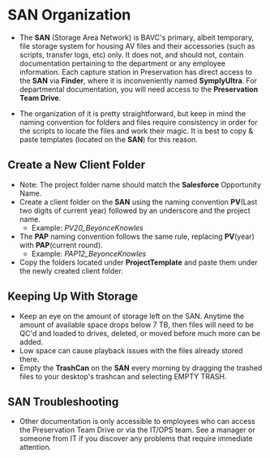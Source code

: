 # SAN Organization

* The **SAN** (Storage Area Network) is BAVC's primary, albeit temporary, file storage system for housing AV files and their accessories (such as scripts, transfer logs, etc) only.  It does not, and should not, contain documentation pertaining to the department or any employee information.  Each capture station in Preservation has direct access to the **SAN** via **Finder**, where it is inconveniently named **SymplyUltra**.  For departmental documentation, you will need access to the **Preservation Team Drive**. 

* The organization of it is pretty straightforward, but keep in mind the naming convention for folders and files require consistency in order for the scripts to locate the files and work their magic. It is best to copy & paste templates (located on the **SAN**) for this reason.

## Create a New Client Folder
* Note: The project folder name should match the **Salesforce** Opportunity Name.
* Create a client folder on the **SAN** using the naming convention **PV**(Last two digits of current year) followed by an underscore and the project name.
    - Example: *PV20_BeyonceKnowles*
* The **PAP** naming convention follows the same rule, replacing **PV**(year) with **PAP**(current round).
    - Example: *PAP12_BeyonceKnowles*
* Copy the folders located under **ProjectTemplate** and paste them under the newly created client folder.

## Keeping Up With Storage
* Keep an eye on the amount of storage left on the SAN.  Anytime the amount of available space drops below 7 TB, then files will need to be QC'd and loaded to drives, deleted, or moved before much more can be added. 
* Low space can cause playback issues with the files already stored there. 
* Empty the **TrashCan** on the **SAN** every morning by dragging the trashed files to your desktop's trashcan and selecting EMPTY TRASH.  

## SAN Troubleshooting

* Other documentation is only accessible to employees who can access the Preservation Team Drive or via the IT/OPS team.  See a manager or someone from IT if you discover any problems that require immediate attention. 